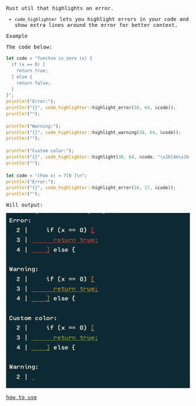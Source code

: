 <samp>

Rust util that highlights an error.

- `code_highlighter` lets you highlight errors in your code and show extra lines around the error for better context.



Example

The code below:

```rust
let code = "functon is_zero (x) {
  if (x == 0) [
    return true;
  ] else {
    return false;
  }
}";
println!("Error:");
println!("{}", code_highlighter::highlight_error(38, 64, &code));
println!("");

println!("Warning:");
println!("{}", code_highlighter::highlight_warning(38, 64, &code));
println!("");

println!("Custom color:");
println!("{}", code_highlighter::highlight(38, 64, &code, "\x1b[4m\x1b[32m"));
println!("");

let code = "(Foo x) = 7[0 ]\n";
println!("Error:");
println!("{}", code_highlighter::highlight_error(16, 17, &code));
println!("");
```

Will output:

![example](./example.png)

[how to use](https://github.com/yazaldefilimone/code_highlighter.rs/issues/1#issuecomment-2339225812)
